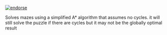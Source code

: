 [![endorse](http://api.coderwall.com/bashir/endorsecount.png)](http://coderwall.com/bashir)

Solves mazes using a simplified A* algorithm that assumes no cycles.
it will still solve the puzzle if there are cycles but it may not be the globally optimal result

